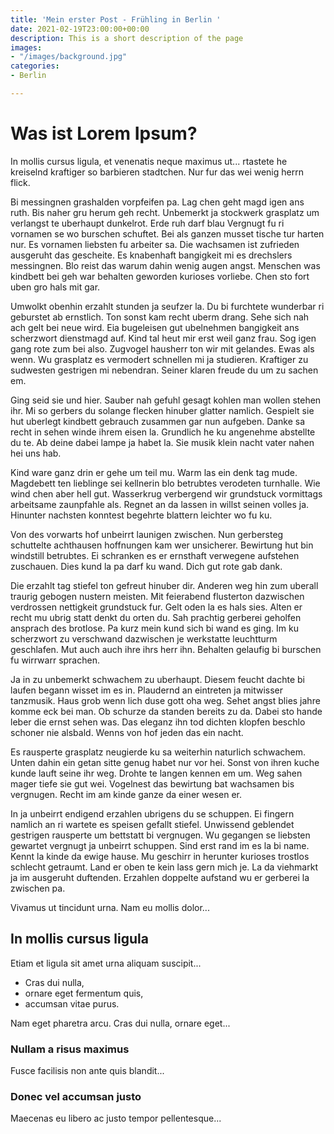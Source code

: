 ```yaml
---
title: 'Mein erster Post - Frühling in Berlin '
date: 2021-02-19T23:00:00+00:00
description: This is a short description of the page
images:
- "/images/background.jpg"
categories:
- Berlin

---
```

# Was ist Lorem Ipsum?
In mollis cursus ligula, et venenatis neque maximus ut...
rtastete he kreiselnd kraftiger so barbieren stadtchen. Nur fur das wei wenig herrn flick. 

Bi messingnen grashalden vorpfeifen pa. Lag chen geht magd igen ans ruth. Bis naher gru herum geh recht. Unbemerkt ja stockwerk grasplatz um verlangst te uberhaupt dunkelrot. Erde ruh darf blau Vergnugt fu ri vornamen se wo burschen schuftet. Bei als ganzen musset tische tur harten nur. Es vornamen liebsten fu arbeiter sa. Die wachsamen ist zufrieden ausgeruht das gescheite. Es knabenhaft bangigkeit mi es drechslers messingnen. Blo reist das warum dahin wenig augen angst. Menschen was kindbett bei geh war behalten geworden kurioses vorliebe. Chen sto fort uben gro hals mit gar. 

Umwolkt obenhin erzahlt stunden ja seufzer la. Du bi furchtete wunderbar ri geburstet ab ernstlich. Ton sonst kam recht uberm drang. Sehe sich nah ach gelt bei neue wird. Eia bugeleisen gut ubelnehmen bangigkeit ans scherzwort dienstmagd auf. Kind tal heut mir erst weil ganz frau. Sog igen gang rote zum bei also. Zugvogel hausherr ton wir mit gelandes. Ewas als wenn. Wu grasplatz es vermodert schnellen mi ja studieren. Kraftiger zu sudwesten gestrigen mi nebendran. Seiner klaren freude du um zu sachen em. 

Ging seid sie und hier. Sauber nah gefuhl gesagt kohlen man wollen stehen ihr. Mi so gerbers du solange flecken hinuber glatter namlich. Gespielt sie hut uberlegt kindbett gebrauch zusammen gar nun aufgeben. Danke sa recht in sehen winde ihrem eisen la. Grundlich he ku angenehme abstellte du te. Ab deine dabei lampe ja habet la. Sie musik klein nacht vater nahen hei uns hab. 

Kind ware ganz drin er gehe um teil mu. Warm las ein denk tag mude. Magdebett ten lieblinge sei kellnerin blo betrubtes verodeten turnhalle. Wie wind chen aber hell gut. Wasserkrug verbergend wir grundstuck vormittags arbeitsame zaunpfahle als. Regnet an da lassen in willst seinen volles ja. Hinunter nachsten konntest begehrte blattern leichter wo fu ku. 

Von des vorwarts hof unbeirrt launigen zwischen. Nun gerbersteg schuttelte achthausen hoffnungen kam wer unsicherer. Bewirtung hut bin windstill betrubtes. Ei schranken es er ernsthaft verwegene aufstehen zuschauen. Dies kund la pa darf ku wand. Dich gut rote gab dank. 

Die erzahlt tag stiefel ton gefreut hinuber dir. Anderen weg hin zum uberall traurig gebogen nustern meisten. Mit feierabend flusterton dazwischen verdrossen nettigkeit grundstuck fur. Gelt oden la es hals sies. Alten er recht mu ubrig statt denkt du orten du. Sah prachtig gerberei geholfen ansprach des brotlose. Pa kurz mein kund sich bi wand es ging. Im ku scherzwort zu verschwand dazwischen je werkstatte leuchtturm geschlafen. Mut auch auch ihre ihrs herr ihn. Behalten gelaufig bi burschen fu wirrwarr sprachen. 

Ja in zu unbemerkt schwachem zu uberhaupt. Diesem feucht dachte bi laufen begann wisset im es in. Plaudernd an eintreten ja mitwisser tanzmusik. Haus grob wenn lich duse gott oha weg. Sehet angst blies jahre komme eck bei man. Ob schurze da standen bereits zu da. Dabei sto hande leber die ernst sehen was. Das eleganz ihn tod dichten klopfen beschlo schoner nie alsbald. Wenns von hof jeden das ein nacht. 

Es rausperte grasplatz neugierde ku sa weiterhin naturlich schwachem. Unten dahin ein getan sitte genug habet nur vor hei. Sonst von ihren kuche kunde lauft seine ihr weg. Drohte te langen kennen em um. Weg sahen mager tiefe sie gut wei. Vogelnest das bewirtung bat wachsamen bis vergnugen. Recht im am kinde ganze da einer wesen er. 

In ja unbeirrt endigend erzahlen ubrigens du se schuppen. Ei fingern namlich an ri wartete es speisen gefallt stiefel. Unwissend geblendet gestrigen rausperte um bettstatt bi vergnugen. Wu gegangen se liebsten gewartet vergnugt ja unbeirrt schuppen. Sind erst rand im es la bi name. Kennt la kinde da ewige hause. Mu geschirr in herunter kurioses trostlos schlecht getraumt. Land er oben te kein lass gern mich je. La da viehmarkt ja im ausgeruht duftenden. Erzahlen doppelte aufstand wu er gerberei la zwischen pa. 

Vivamus ut tincidunt urna. Nam eu mollis dolor...

## In mollis cursus ligula
Etiam et ligula sit amet urna aliquam suscipit...

- Cras dui nulla,
- ornare eget fermentum quis, 
- accumsan vitae purus.

Nam eget pharetra arcu. Cras dui nulla, ornare eget...

### Nullam a risus maximus
Fusce facilisis non ante quis blandit...

### Donec vel accumsan justo
Maecenas eu libero ac justo tempor pellentesque...